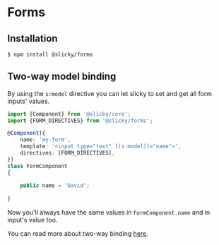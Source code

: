 # Forms

## Installation

```bash
$ npm install @slicky/forms
```

## Two-way model binding

By using the `s:model` directive you can let slicky to set and get all form inputs' values. 

```typescript
import {Component} from '@slicky/core';
import {FORM_DIRECTIVES} from '@slicky/forms';

@Component({
	name: 'my-form',
	template: '<input type="text" [(s:model)]="name">',
	directives: [FORM_DIRECTIVES],
})
class FormComponent
{
	
	public name = 'David';
	
}
```

Now you'll always have the same values in `FormComponent.name` and in input's value too.

You can read more about two-way binding [here](./directives.md).
